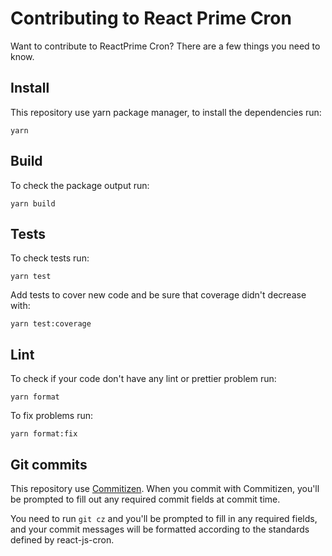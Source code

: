 # Contributing to React Prime Cron

Want to contribute to ReactPrime Cron? There are a few things you need to know.

## Install

This repository use yarn package manager, to install the dependencies run:

`yarn`

## Build

To check the package output run:

`yarn build`

## Tests

To check tests run:

`yarn test`

Add tests to cover new code and be sure that coverage didn't decrease with:

`yarn test:coverage`

## Lint

To check if your code don't have any lint or prettier problem run:

`yarn format`

To fix problems run:

`yarn format:fix`

## Git commits

This repository use [Commitizen](https://github.com/commitizen/cz-cli).
When you commit with Commitizen, you'll be prompted to fill out any required commit fields at commit time.

You need to run `git cz` and you'll be prompted to fill in any required fields, and your commit messages will be formatted according to the standards defined by react-js-cron.
